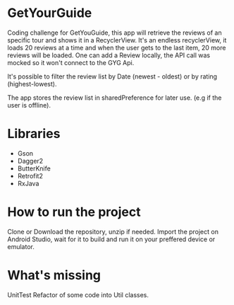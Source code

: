 # GetYourGuide

Coding challenge for GetYouGuide, this app will retrieve the reviews of an specific tour and shows it in a RecyclerView. It's an endless recyclerView, it loads 20 reviews at a time and when the user gets to the last item, 20 more reviews will be loaded. 
One can add a Review locally, the API call was mocked so it won't connect to the GYG Api. 

It's possible to filter the review list by Date (newest - oldest) or by rating (highest-lowest).

The app stores the review list in sharedPreference for later use. (e.g if the user is offline).

# Libraries

* Gson
* Dagger2
* ButterKnife
* Retrofit2
* RxJava

# How to run the project

Clone or Download the repository, unzip if needed. Import the project on Android Studio, wait for it to build and run it on your preffered device or emulator.

# What's missing
UnitTest
Refactor of some code into Util classes. 


